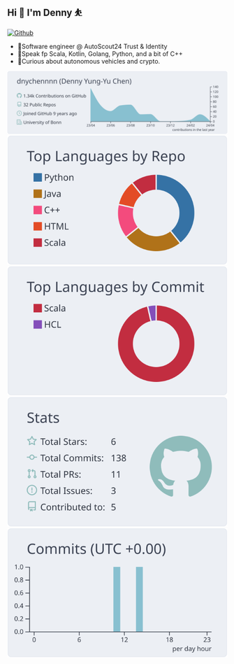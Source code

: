 ## Hi 👋 I'm Denny ⛹

[![Github](https://img.shields.io/github/followers/appleboy?label=Follow&style=social)](https://github.com/dnychennnn)

- 🥘Software engineer @ AutoScout24 Trust & Identity
- 🎉Speak fp Scala, Kotlin, Golang, Python, and a bit of C++ 
- 🤖Curious about autonomous vehicles and crypto.

[![](https://raw.githubusercontent.com/dnychennnn/dnychennnn/master/profile-summary-card-output/nord_bright/0-profile-details.svg)](https://github.com/vn7n24fzkq/github-profile-summary-cards)
[![](https://raw.githubusercontent.com/dnychennnn/dnychennnn/master/profile-summary-card-output/nord_bright/1-repos-per-language.svg)](https://github.com/vn7n24fzkq/github-profile-summary-cards) [![](https://raw.githubusercontent.com/dnychennnn/dnychennnn/master/profile-summary-card-output/nord_bright/2-most-commit-language.svg)](https://github.com/vn7n24fzkq/github-profile-summary-cards)
[![](https://raw.githubusercontent.com/dnychennnn/dnychennnn/master/profile-summary-card-output/nord_bright/3-stats.svg)](https://github.com/vn7n24fzkq/github-profile-summary-cards) [![](https://raw.githubusercontent.com/dnychennnn/dnychennnn/master/profile-summary-card-output/nord_bright/4-productive-time.svg)](https://github.com/vn7n24fzkq/github-profile-summary-cards)


